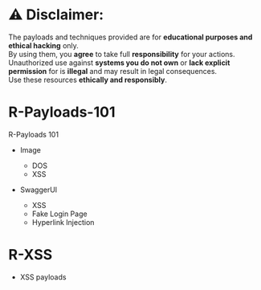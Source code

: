 # ⚠ Disclaimer:  
The payloads and techniques provided are for **educational purposes and ethical hacking** only.  
By using them, you **agree** to take full **responsibility** for your actions.  
Unauthorized use against **systems you do not own** or **lack explicit permission** for is **illegal** and may result in legal consequences.  
Use these resources **ethically and responsibly**.


# R-Payloads-101
R-Payloads 101

* Image 
  - DOS
  - XSS

* SwaggerUI
  - XSS 
  - Fake Login Page
  - Hyperlink Injection
# R-XSS
  - XSS payloads
